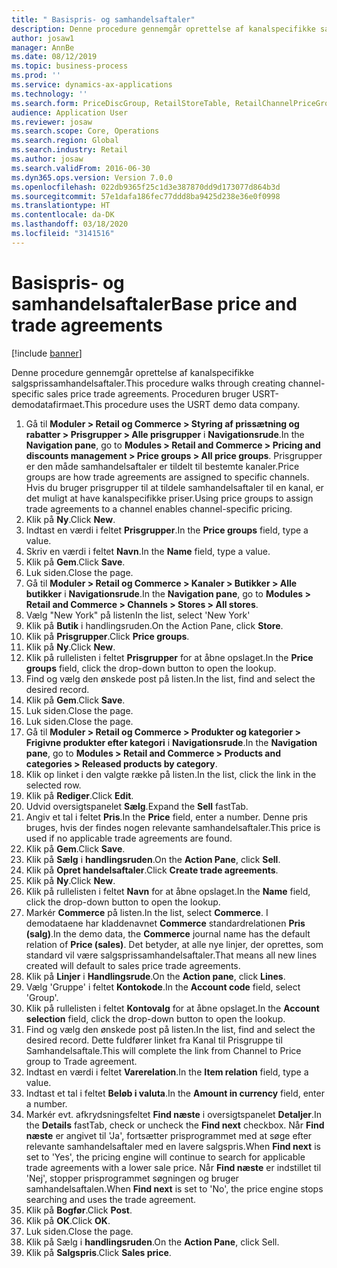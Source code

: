 ```yaml
---
title: " Basispris- og samhandelsaftaler"
description: Denne procedure gennemgår oprettelse af kanalspecifikke salgsprissamhandelsaftaler.
author: josaw1
manager: AnnBe
ms.date: 08/12/2019
ms.topic: business-process
ms.prod: ''
ms.service: dynamics-ax-applications
ms.technology: ''
ms.search.form: PriceDiscGroup, RetailStoreTable, RetailChannelPriceGroup, EcoResProductDetailsExtended, PriceDiscAdmTable, PriceDiscAdm
audience: Application User
ms.reviewer: josaw
ms.search.scope: Core, Operations
ms.search.region: Global
ms.search.industry: Retail
ms.author: josaw
ms.search.validFrom: 2016-06-30
ms.dyn365.ops.version: Version 7.0.0
ms.openlocfilehash: 022db9365f25c1d3e387870dd9d173077d864b3d
ms.sourcegitcommit: 57e1dafa186fec77ddd8ba9425d238e36e0f0998
ms.translationtype: HT
ms.contentlocale: da-DK
ms.lasthandoff: 03/18/2020
ms.locfileid: "3141516"
---
```

# <a name="base-price-and-trade-agreements"></a><span data-ttu-id="189b6-103"> Basispris- og samhandelsaftaler</span><span class="sxs-lookup"><span data-stu-id="189b6-103">Base price and trade agreements</span></span>

[!include [banner](../includes/banner.md)]

<span data-ttu-id="189b6-104">Denne procedure gennemgår oprettelse af kanalspecifikke salgsprissamhandelsaftaler.</span><span class="sxs-lookup"><span data-stu-id="189b6-104">This procedure walks through creating channel-specific sales price trade agreements.</span></span> <span data-ttu-id="189b6-105">Proceduren bruger USRT-demodatafirmaet.</span><span class="sxs-lookup"><span data-stu-id="189b6-105">This procedure uses the USRT demo data company.</span></span>

1. <span data-ttu-id="189b6-106">Gå til **Moduler > Retail og Commerce > Styring af prissætning og rabatter > Prisgrupper > Alle prisgrupper** i **Navigationsrude**.</span><span class="sxs-lookup"><span data-stu-id="189b6-106">In the **Navigation pane**, go to **Modules > Retail and Commerce > Pricing and discounts management > Price groups > All price groups**.</span></span> <span data-ttu-id="189b6-107">Prisgrupper er den måde samhandelsaftaler er tildelt til bestemte kanaler.</span><span class="sxs-lookup"><span data-stu-id="189b6-107">Price groups are how trade agreements are assigned to specific channels.</span></span> <span data-ttu-id="189b6-108">Hvis du bruger prisgrupper til at tildele samhandelsaftaler til en kanal, er det muligt at have kanalspecifikke priser.</span><span class="sxs-lookup"><span data-stu-id="189b6-108">Using price groups to assign trade agreements to a channel enables channel-specific pricing.</span></span>  
2. <span data-ttu-id="189b6-109">Klik på **Ny**.</span><span class="sxs-lookup"><span data-stu-id="189b6-109">Click **New**.</span></span>
3. <span data-ttu-id="189b6-110">Indtast en værdi i feltet **Prisgrupper**.</span><span class="sxs-lookup"><span data-stu-id="189b6-110">In the **Price groups** field, type a value.</span></span>
4. <span data-ttu-id="189b6-111">Skriv en værdi i feltet **Navn**.</span><span class="sxs-lookup"><span data-stu-id="189b6-111">In the **Name** field, type a value.</span></span>
5. <span data-ttu-id="189b6-112">Klik på **Gem**.</span><span class="sxs-lookup"><span data-stu-id="189b6-112">Click **Save**.</span></span>
6. <span data-ttu-id="189b6-113">Luk siden.</span><span class="sxs-lookup"><span data-stu-id="189b6-113">Close the page.</span></span>
7. <span data-ttu-id="189b6-114">Gå til **Moduler > Retail og Commerce > Kanaler > Butikker > Alle butikker** i **Navigationsrude**.</span><span class="sxs-lookup"><span data-stu-id="189b6-114">In the **Navigation pane**, go to **Modules > Retail and Commerce > Channels > Stores > All stores**.</span></span>
8. <span data-ttu-id="189b6-115">Vælg "New York" på listen</span><span class="sxs-lookup"><span data-stu-id="189b6-115">In the list, select 'New York'</span></span>
9. <span data-ttu-id="189b6-116">Klik på **Butik** i handlingsruden.</span><span class="sxs-lookup"><span data-stu-id="189b6-116">On the Action Pane, click **Store**.</span></span>
10. <span data-ttu-id="189b6-117">Klik på **Prisgrupper**.</span><span class="sxs-lookup"><span data-stu-id="189b6-117">Click **Price groups**.</span></span>
11. <span data-ttu-id="189b6-118">Klik på **Ny**.</span><span class="sxs-lookup"><span data-stu-id="189b6-118">Click **New**.</span></span>
12. <span data-ttu-id="189b6-119">Klik på rullelisten i feltet **Prisgrupper** for at åbne opslaget.</span><span class="sxs-lookup"><span data-stu-id="189b6-119">In the **Price groups** field, click the drop-down button to open the lookup.</span></span>
13. <span data-ttu-id="189b6-120">Find og vælg den ønskede post på listen.</span><span class="sxs-lookup"><span data-stu-id="189b6-120">In the list, find and select the desired record.</span></span>
14. <span data-ttu-id="189b6-121">Klik på **Gem**.</span><span class="sxs-lookup"><span data-stu-id="189b6-121">Click **Save**.</span></span>
15. <span data-ttu-id="189b6-122">Luk siden.</span><span class="sxs-lookup"><span data-stu-id="189b6-122">Close the page.</span></span>
16. <span data-ttu-id="189b6-123">Luk siden.</span><span class="sxs-lookup"><span data-stu-id="189b6-123">Close the page.</span></span>
17. <span data-ttu-id="189b6-124">Gå til **Moduler > Retail og Commerce > Produkter og kategorier > Frigivne produkter efter kategori** i **Navigationsrude**.</span><span class="sxs-lookup"><span data-stu-id="189b6-124">In the **Navigation pane**, go to **Modules > Retail and Commerce > Products and categories > Released products by category**.</span></span>
18. <span data-ttu-id="189b6-125">Klik op linket i den valgte række på listen.</span><span class="sxs-lookup"><span data-stu-id="189b6-125">In the list, click the link in the selected row.</span></span>
19. <span data-ttu-id="189b6-126">Klik på **Rediger**.</span><span class="sxs-lookup"><span data-stu-id="189b6-126">Click **Edit**.</span></span>
20. <span data-ttu-id="189b6-127">Udvid oversigtspanelet **Sælg**.</span><span class="sxs-lookup"><span data-stu-id="189b6-127">Expand the **Sell** fastTab.</span></span>
21. <span data-ttu-id="189b6-128">Angiv et tal i feltet **Pris**.</span><span class="sxs-lookup"><span data-stu-id="189b6-128">In the **Price** field, enter a number.</span></span> <span data-ttu-id="189b6-129">Denne pris bruges, hvis der findes nogen relevante samhandelsaftaler.</span><span class="sxs-lookup"><span data-stu-id="189b6-129">This price is used if no applicable trade agreements are found.</span></span>  
22. <span data-ttu-id="189b6-130">Klik på **Gem**.</span><span class="sxs-lookup"><span data-stu-id="189b6-130">Click **Save**.</span></span>
23. <span data-ttu-id="189b6-131">Klik på **Sælg** i **handlingsruden**.</span><span class="sxs-lookup"><span data-stu-id="189b6-131">On the **Action Pane**, click **Sell**.</span></span>
24. <span data-ttu-id="189b6-132">Klik på **Opret handelsaftaler**.</span><span class="sxs-lookup"><span data-stu-id="189b6-132">Click **Create trade agreements**.</span></span>
25. <span data-ttu-id="189b6-133">Klik på **Ny**.</span><span class="sxs-lookup"><span data-stu-id="189b6-133">Click **New**.</span></span>
26. <span data-ttu-id="189b6-134">Klik på rullelisten i feltet **Navn** for at åbne opslaget.</span><span class="sxs-lookup"><span data-stu-id="189b6-134">In the **Name** field, click the drop-down button to open the lookup.</span></span>
27. <span data-ttu-id="189b6-135">Markér **Commerce** på listen.</span><span class="sxs-lookup"><span data-stu-id="189b6-135">In the list, select **Commerce**.</span></span> <span data-ttu-id="189b6-136">I demodataene har kladdenavnet **Commerce** standardrelationen **Pris (salg)**.</span><span class="sxs-lookup"><span data-stu-id="189b6-136">In the demo data, the **Commerce** journal name has the default relation of **Price (sales)**.</span></span> <span data-ttu-id="189b6-137">Det betyder, at alle nye linjer, der oprettes, som standard vil være salgsprissamhandelsaftaler.</span><span class="sxs-lookup"><span data-stu-id="189b6-137">That means all new lines created will default to sales price trade agreements.</span></span>  
28. <span data-ttu-id="189b6-138">Klik på **Linjer** i **Handlingsrude**.</span><span class="sxs-lookup"><span data-stu-id="189b6-138">On the **Action pane**, click **Lines**.</span></span>
29. <span data-ttu-id="189b6-139">Vælg 'Gruppe' i feltet **Kontokode**.</span><span class="sxs-lookup"><span data-stu-id="189b6-139">In the **Account code** field, select 'Group'.</span></span>
30. <span data-ttu-id="189b6-140">Klik på rullelisten i feltet **Kontovalg** for at åbne opslaget.</span><span class="sxs-lookup"><span data-stu-id="189b6-140">In the **Account selection** field, click the drop-down button to open the lookup.</span></span>
31. <span data-ttu-id="189b6-141">Find og vælg den ønskede post på listen.</span><span class="sxs-lookup"><span data-stu-id="189b6-141">In the list, find and select the desired record.</span></span> <span data-ttu-id="189b6-142">Dette fuldfører linket fra Kanal til Prisgruppe til Samhandelsaftale.</span><span class="sxs-lookup"><span data-stu-id="189b6-142">This will complete the link from Channel to Price group to Trade agreement.</span></span>  
32. <span data-ttu-id="189b6-143">Indtast en værdi i feltet **Varerelation**.</span><span class="sxs-lookup"><span data-stu-id="189b6-143">In the **Item relation** field, type a value.</span></span>
33. <span data-ttu-id="189b6-144">Indtast et tal i feltet **Beløb i valuta**.</span><span class="sxs-lookup"><span data-stu-id="189b6-144">In the **Amount in currency** field, enter a number.</span></span>
34. <span data-ttu-id="189b6-145">Markér evt. afkrydsningsfeltet **Find næste** i oversigtspanelet **Detaljer**.</span><span class="sxs-lookup"><span data-stu-id="189b6-145">In the **Details** fastTab, check or uncheck the **Find next** checkbox.</span></span> <span data-ttu-id="189b6-146">Når **Find næste** er angivet til 'Ja', fortsætter prisprogrammet med at søge efter relevante samhandelsaftaler med en lavere salgspris.</span><span class="sxs-lookup"><span data-stu-id="189b6-146">When **Find next** is set to 'Yes', the pricing engine will continue to search for applicable trade agreements with a lower sale price.</span></span> <span data-ttu-id="189b6-147">Når **Find næste** er indstillet til 'Nej', stopper prisprogrammet søgningen og bruger samhandelsaftalen.</span><span class="sxs-lookup"><span data-stu-id="189b6-147">When **Find next** is set to 'No', the price engine stops searching and uses the trade agreement.</span></span>  
35. <span data-ttu-id="189b6-148">Klik på **Bogfør**.</span><span class="sxs-lookup"><span data-stu-id="189b6-148">Click **Post**.</span></span>
36. <span data-ttu-id="189b6-149">Klik på **OK**.</span><span class="sxs-lookup"><span data-stu-id="189b6-149">Click **OK**.</span></span>
37. <span data-ttu-id="189b6-150">Luk siden.</span><span class="sxs-lookup"><span data-stu-id="189b6-150">Close the page.</span></span>
38. <span data-ttu-id="189b6-151">Klik på Sælg i **handlingsruden**.</span><span class="sxs-lookup"><span data-stu-id="189b6-151">On the **Action Pane**, click Sell.</span></span>
39. <span data-ttu-id="189b6-152">Klik på **Salgspris**.</span><span class="sxs-lookup"><span data-stu-id="189b6-152">Click **Sales price**.</span></span>

